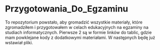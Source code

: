 # Przygotowania_Do_Egzaminu
To repozytorium powstało, aby gromadzić wszystkie materiały, które zgromadziłem i przygotowałem w celach edukacyjnych na egzaminy na studiach informatycznych. 
Pierwsze 2 są w formie linków do tablic, gdzie mam powklejane kody z dodatkowymi materiałami.
W następnych będę już wstawiał pliki.
